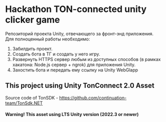 # Hackathon TON-connected unity clicker game

Репозиторий проекта Unity, отвечающего за фронт-энд приложения.
Для полноценный работы необходимо:
1. Забилдить проект.
2. Создать бота в ТГ и создать у него игру.
3. Развернуть HTTPS сервер любым из доступных способов (в рамках хакатона: Node.js сервер + ngrok) для приложения Unity.
4. Захостить бота и передать ему ссылку на Unity WebGlapp


## This project using Unity TonConnect 2.0 Asset

Source code of TonSDK - https://github.com/continuation-team/TonSdk.NET
#### Warning! This asset using LTS Unity version (2022.3 or newer)

